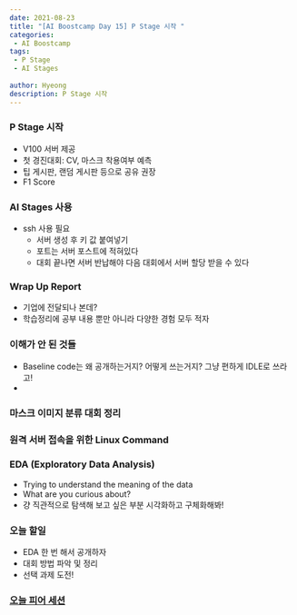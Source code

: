 ```yaml
---
date: 2021-08-23
title: "[AI Boostcamp Day 15] P Stage 시작 "
categories: 
 - AI Boostcamp
tags:
 - P Stage
 - AI Stages
 
author: Hyeong
description: P Stage 시작
---
```

### P Stage 시작
- V100 서버 제공
- 첫 경진대회: CV, 마스크 착용여부 예측
- 팁 게시판, 랜덤 게시판 등으로 공유 권장
- F1 Score

### AI Stages 사용
- ssh 사용 필요
    - 서버 생성 후 키 값 붙여넣기
    - 포트는 서버 포스트에 적혀있다
    - 대회 끝나면 서버 반납해야 다음 대회에서 서버 할당 받을 수 있다

### Wrap Up Report
- 기업에 전달되나 본데?
- 학습정리에 공부 내용 뿐만 아니라 다양한 경험 모두 적자

### 이해가 안 된 것들
- Baseline code는 왜 공개하는거지? 어떻게 쓰는거지? 그냥 편하게 IDLE로 쓰라고!
- 

### 마스크 이미지 분류 대회 정리

### 원격 서버 접속을 위한 Linux Command

### EDA (Exploratory Data Analysis)
- Trying to understand the meaning of the data
- What are you curious about?
- 걍 직관적으로 탐색해 보고 싶은 부분 시각화하고 구체화해봐!

### 오늘 할일
- EDA 한 번 해서 공개하자
- 대회 방법 파악 및 정리
- 선택 과제 도전!

### [오늘 피어 세션](https://www.notion.so/aa5b217b9b0140cfb10f4ec980b36c87?v=790a78942a234318a9bd84c5d5acfa4b&p=2e6bc80732964fcf8790e7c47322e593)
